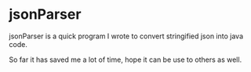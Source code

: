 # jsonParser
 
jsonParser is a quick program I wrote to convert stringified json into java code.

So far it has saved me a lot of time, hope it can be use to others as well.